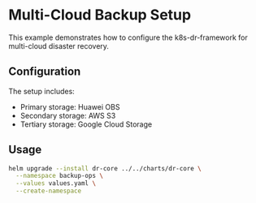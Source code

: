 # Multi-Cloud Backup Setup

This example demonstrates how to configure the k8s-dr-framework for multi-cloud disaster recovery.

## Configuration
The setup includes:
- Primary storage: Huawei OBS
- Secondary storage: AWS S3
- Tertiary storage: Google Cloud Storage

## Usage
```bash
helm upgrade --install dr-core ../../charts/dr-core \
  --namespace backup-ops \
  --values values.yaml \
  --create-namespace
```
